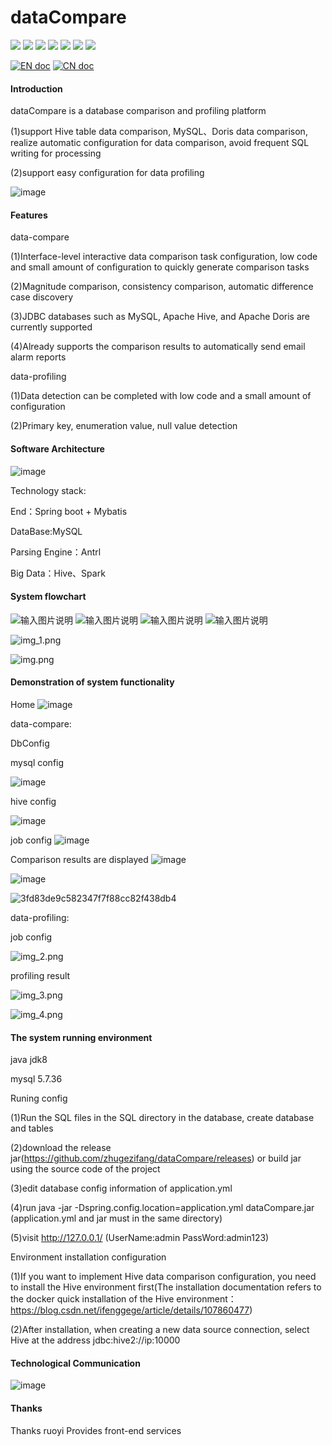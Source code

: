 # dataCompare

![](https://gitee.com/ZhuGeZiFang/data-compare/badge/star.svg)
![](https://gitee.com/ZhuGeZiFang/data-compare/badge/fork.svg?theme=gvp)
![](https://img.shields.io/github/stars/zhugezifang/dataCompare.svg?logo=GitHub)
![](https://img.shields.io/github/forks/zhugezifang/dataCompare.svg?logo=GitHub)
![](https://img.shields.io/github/watchers/zhugezifang/dataCompare.svg?logo=GitHub)
![](https://img.shields.io/github/license/zhugezifang/dataCompare.svg)
![](https://img.shields.io/github/v/release/zhugezifang/dataCompare?label=latest&style=flat-square)

[![EN doc](https://img.shields.io/badge/document-English-blue.svg)](README.md)
[![CN doc](https://img.shields.io/badge/文档-中文版-blue.svg)](README-CN.md)


#### Introduction
dataCompare is a database comparison and profiling platform

(1)support Hive table data comparison, MySQL、Doris data comparison, realize automatic configuration for data comparison, avoid frequent SQL writing for processing

(2)support easy configuration for data profiling

![image](https://user-images.githubusercontent.com/28300167/207563534-e4df0c95-846b-4cf3-be68-37b91bd05f0b.png)

#### Features

data-compare

(1)Interface-level interactive data comparison task configuration, low code and small amount of configuration to quickly generate comparison tasks

(2)Magnitude comparison, consistency comparison, automatic difference case discovery

(3)JDBC databases such as MySQL, Apache Hive, and Apache Doris are currently supported

(4)Already supports the comparison results to automatically send email alarm reports

data-profiling

(1)Data detection can be completed with low code and a small amount of configuration

(2)Primary key, enumeration value, null value detection

#### Software Architecture

![image](https://user-images.githubusercontent.com/28300167/207563635-373a656f-6794-4927-a094-6605f868b708.png)


Technology stack:

End：Spring boot + Mybatis

DataBase:MySQL

Parsing Engine：Antrl

Big Data：Hive、Spark


#### System flowchart

![输入图片说明](image1.png)
![输入图片说明](image2.png)
![输入图片说明](image3.png)
![输入图片说明](image4.png)

![img_1.png](img_1.png)

![img.png](img.png)


#### Demonstration of system functionality
Home
![image](https://user-images.githubusercontent.com/28300167/207257662-273fc531-c21e-437a-9d20-f15a533b58bd.png)

data-compare:

DbConfig

mysql config

![image](https://user-images.githubusercontent.com/28300167/207256310-8c6d0be4-90c2-4a71-a49b-c54d3537a7bf.png)

hive config

![image](https://user-images.githubusercontent.com/28300167/207497891-8dc317f6-06f3-4d53-96d5-400586e0a488.png)


job config
![image](https://user-images.githubusercontent.com/28300167/207256145-7ce5eaa2-7030-4c2c-91d9-3e566162e91e.png)

Comparison results are displayed
![image](https://user-images.githubusercontent.com/28300167/208607718-0767ff93-223a-408d-a586-7d509f278197.png)

![image](https://user-images.githubusercontent.com/28300167/207259977-fd2258a8-fce1-4a3b-85a3-2b6213e3b0a7.png)

![3fd83de9c582347f7f88cc82f438db4](https://user-images.githubusercontent.com/28300167/208607767-94cffce0-30f3-45ec-a280-978964e153bb.png)

data-profiling:

job config

![img_2.png](img_2.png)

profiling result

![img_3.png](img_3.png)

![img_4.png](img_4.png)

#### The system running environment

java jdk8

mysql 5.7.36

Runing config

(1)Run the SQL files in the SQL directory in the database, create database and tables

(2)download the release jar(https://github.com/zhugezifang/dataCompare/releases) or build jar using the source code of the project

(3)edit database config information of application.yml

(4)run java -jar -Dspring.config.location=application.yml dataCompare.jar (application.yml and jar must in the same directory)

(5)visit http://127.0.0.1/ (UserName:admin PassWord:admin123)

Environment installation configuration

(1)If you want to implement Hive data comparison configuration, you need to install the Hive environment first(The installation documentation refers to the docker quick installation of the Hive environment：https://blog.csdn.net/ifenggege/article/details/107860477)

(2)After installation, when creating a new data source connection, select Hive at the address jdbc:hive2://ip:10000


#### Technological Communication
![image](https://user-images.githubusercontent.com/28300167/207255900-152d6834-9602-4ada-91ca-ad9906d89bf8.png)


#### Thanks
Thanks ruoyi Provides front-end services
